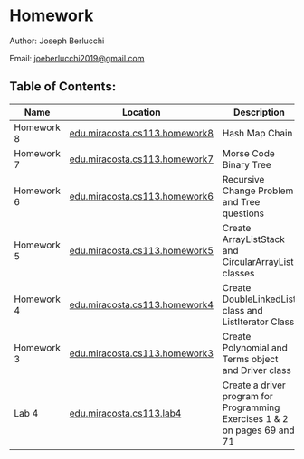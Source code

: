 # Homework
Author: Joseph Berlucchi

Email: joeberlucchi2019@gmail.com
## Table of Contents:
| Name | Location | Description | Created At | Due Date |
|------|----------|-------------|------------|------------|
|Homework 8|[edu.miracosta.cs113.homework8](https://github.com/immunooo/Homework/tree/master/src/edu/miracosta/cs113/homework8)|Hash Map Chain|11/23/2020|12/7/2020|
|Homework 7|[edu.miracosta.cs113.homework7](https://github.com/immunooo/Homework/tree/master/src/edu/miracosta/cs113/homework7)|Morse Code Binary Tree|11/22/2020|11/30/2020|
|Homework 6|[edu.miracosta.cs113.homework6](https://github.com/immunooo/Homework/tree/master/src/edu/miracosta/cs113/homework6)|Recursive Change Problem and Tree questions|11/7/2020|11/7/2020|
|Homework 5|[edu.miracosta.cs113.homework5](https://github.com/immunooo/Homework/tree/master/src/edu/miracosta/cs113/homework5)|Create ArrayListStack and CircularArrayList classes|10/25/2020|10/25/2020|
|Homework 4|[edu.miracosta.cs113.homework4](https://github.com/immunooo/Homework/tree/master/src/edu/miracosta/cs113/homework4)|Create DoubleLinkedList class and ListIterator Class|10/17/2020|10/17/2020|
|Homework 3|[edu.miracosta.cs113.homework3](https://github.com/immunooo/Homework/tree/master/src/edu/miracosta/cs113/homework3)|Create Polynomial and Terms object and Driver class|10/10/2020|10/10/2020|
|Lab 4|[edu.miracosta.cs113.lab4](https://github.com/immunooo/Homework/tree/master/src/edu/miracosta/cs113/lab4)|Create a driver program for Programming Exercises 1 & 2 on pages 69 and 71|9/23/2020|9/23/2020|
